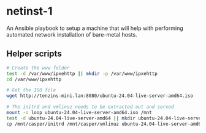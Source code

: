 # netinst-1
An Ansible playbook to setup a machine that will help with performing automated network installation of bare-metal hosts.

## Helper scripts

```bash
# Create the www folder
test -d /var/www/ipxehttp || mkdir -p /var/www/ipxehttp
cd /var/www/ipxehttp

# Get the ISO file
wget http://tenzins-mini.lan:8080/ubuntu-24.04-live-server-amd64.iso

# The initrd and vmlinuz needs to be extracted out and served
mount -o loop ubuntu-24.04-live-server-amd64.iso /mnt
test -d ubuntu-24.04-live-server-amd64 || mkdir ubuntu-24.04-live-server-amd64
cp /mnt/casper/initrd /mnt/casper/vmlinuz ubuntu-24.04-live-server-amd64

```